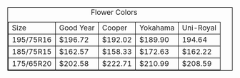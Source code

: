 <style>
    table, tr, td {
        border: 1px solid black;
    }
</style>
<table>
 <caption>Flower Colors</caption>
    <thead>

 <tr>
            <td>Size</td>
            <td>Good Year</td>
            <td>Cooper</td>
            <td>Yokahama</td>
            <td>Uni-Royal</td>
        </tr>
</thread>
<tbody>
        <td>195/75R16</td>
        <td>$196.72</td>
        <td>$192.02</td>
        <td>$189.90</td>
         <td>194.64</td>
    </tr>
<tbody>
        <td>185/75R15</td>
        <td>$162.57</td>
        <td>$158.33</td>
        <td>$172.63</td>
         <td>$162.22</td>
    </tr><tbody>
        <td>175/65R20</td>
        <td>$202.58</td>
        <td>$222.71</td>
        <td>$210.99</td>
        <td>$208.59</td>
    </tr>

</tbody> 
